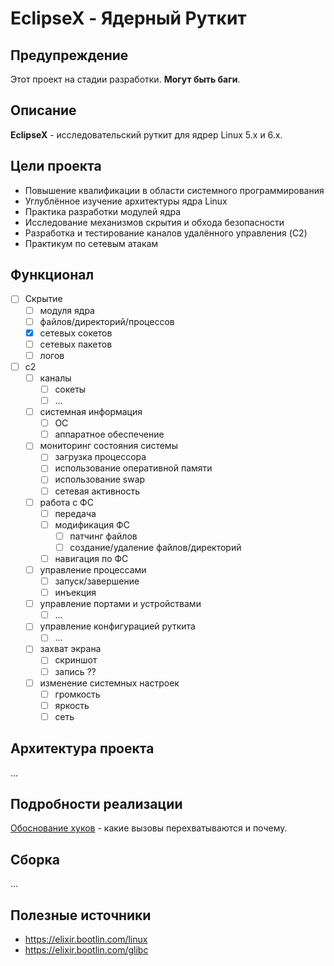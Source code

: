 # EclipseX - Ядерный Руткит

## Предупреждение
Этот проект на стадии разработки. **Могут быть баги**.

## Описание

**EclipseX** - исследовательский руткит для ядрер Linux 5.x и 6.x.

## Цели проекта
- Повышение квалификации в области системного программирования
- Углублённое изучение архитектуры ядра Linux
- Практика разработки модулей ядра
- Исследование механизмов скрытия и обхода безопасности
- Разработка и тестирование каналов удалённого управления (C2)
- Практикум по сетевым атакам

## Функционал

- [ ] Скрытие
  - [ ] модуля ядра
  - [ ] файлов/директорий/процессов
  - [x] сетевых сокетов
  - [ ] сетевых пакетов
  - [ ] логов
- [ ] с2
  - [ ] каналы
    - [ ] сокеты
    - [ ] ...
  - [ ] системная информация
    - [ ] ОС
    - [ ] аппаратное обеспечение
  - [ ] мониторинг состояния системы
    - [ ] загрузка процессора
    - [ ] использование оперативной памяти
    - [ ] использование swap
    - [ ] сетевая активность
  - [ ] работа с ФС
    - [ ] передача
    - [ ] модификация ФС
      - [ ] патчинг файлов
      - [ ] создание/удаление файлов/директорий
    - [ ] навигация по ФС
  - [ ] управление процессами
    - [ ] запуск/завершение
    - [ ] инъекция
  - [ ] управление портами и устройствами
    - [ ] ...
  - [ ] управление конфигурацией руткита
    - [ ] ...
  - [ ] захват экрана
    - [ ] скриншот
    - [ ] запись ??
  - [ ] изменение системных настроек
    - [ ] громкость
    - [ ] яркость
    - [ ] сеть

## Архитектура проекта
...

## Подробности реализации 
[Обоснование хуков](doc/hooks.md) - какие вызовы перехватываются и почему.

## Сборка 
...

## Полезные источники
- https://elixir.bootlin.com/linux
- https://elixir.bootlin.com/glibc
